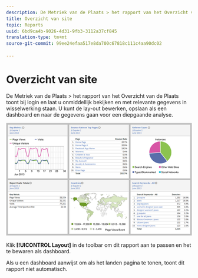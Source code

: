 ```yaml
---
description: De Metriek van de Plaats > het rapport van het Overzicht van de Plaats toont bij login en laat u onmiddellijk bekijken en met relevante gegevens in wisselwerking staan. U kunt de lay-out bewerken, opslaan als een dashboard en naar de gegevens gaan voor een diepgaande analyse.
title: Overzicht van site
topic: Reports
uuid: 6bd9ca4b-9026-4d31-9fb3-3112a37cf845
translation-type: tm+mt
source-git-commit: 99ee24efaa517e8da700c67818c111c4aa90dc02

---
```



# Overzicht van site

De Metriek van de Plaats > het rapport van het Overzicht van de Plaats toont bij login en laat u onmiddellijk bekijken en met relevante gegevens in wisselwerking staan. U kunt de lay-out bewerken, opslaan als een dashboard en naar de gegevens gaan voor een diepgaande analyse.

![](assets/site_overview_report.png)

Klik **[!UICONTROL Layout]** in de toolbar om dit rapport aan te passen en het te bewaren als dashboard.

Als u een dashboard aanwijst om als het landen pagina te tonen, toont dit rapport niet automatisch.
